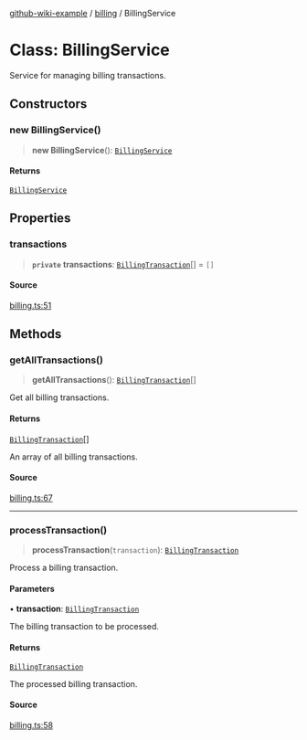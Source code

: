 [github-wiki-example](../wiki/Home) / [billing](../wiki/billing) / BillingService

# Class: BillingService

Service for managing billing transactions.

## Constructors

### new BillingService()

> **new BillingService**(): [`BillingService`](../wiki/billing.Class.BillingService)

#### Returns

[`BillingService`](../wiki/billing.Class.BillingService)

## Properties

### transactions

> **`private`** **transactions**: [`BillingTransaction`](../wiki/billing.Interface.BillingTransaction)[] = `[]`

#### Source

[billing.ts:51](https://github.com/tgreyuk/typedoc-plugin-markdown-examples/blob/f2f7ac0/examples/04-typedoc-github-wiki-theme/src/billing.ts#L51)

## Methods

### getAllTransactions()

> **getAllTransactions**(): [`BillingTransaction`](../wiki/billing.Interface.BillingTransaction)[]

Get all billing transactions.

#### Returns

[`BillingTransaction`](../wiki/billing.Interface.BillingTransaction)[]

An array of all billing transactions.

#### Source

[billing.ts:67](https://github.com/tgreyuk/typedoc-plugin-markdown-examples/blob/f2f7ac0/examples/04-typedoc-github-wiki-theme/src/billing.ts#L67)

***

### processTransaction()

> **processTransaction**(`transaction`): [`BillingTransaction`](../wiki/billing.Interface.BillingTransaction)

Process a billing transaction.

#### Parameters

• **transaction**: [`BillingTransaction`](../wiki/billing.Interface.BillingTransaction)

The billing transaction to be processed.

#### Returns

[`BillingTransaction`](../wiki/billing.Interface.BillingTransaction)

The processed billing transaction.

#### Source

[billing.ts:58](https://github.com/tgreyuk/typedoc-plugin-markdown-examples/blob/f2f7ac0/examples/04-typedoc-github-wiki-theme/src/billing.ts#L58)
